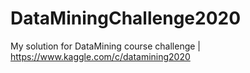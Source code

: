 # DataMiningChallenge2020
My solution for DataMining course challenge | https://www.kaggle.com/c/datamining2020
